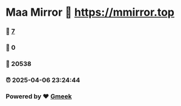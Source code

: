 # Maa Mirror :link: https://mmirror.top 
### :page_facing_up: [7](https://mmirror.top/tag.html) 
### :speech_balloon: 0 
### :hibiscus: 20538 
### :alarm_clock: 2025-04-06 23:24:44 
### Powered by :heart: [Gmeek](https://github.com/Meekdai/Gmeek)
